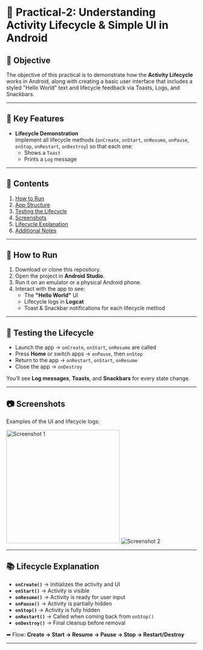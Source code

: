 # 📘 Practical-2: Understanding Activity Lifecycle & Simple UI in Android

## 🎯 Objective
The objective of this practical is to demonstrate how the **Activity Lifecycle** works in Android, along with creating a basic user interface that includes a styled "Hello World" text and lifecycle feedback via Toasts, Logs, and Snackbars.

---

## 🔑 Key Features
- **Lifecycle Demonstration**  
  Implement all lifecycle methods (`onCreate`, `onStart`, `onResume`, `onPause`, `onStop`, `onRestart`, `onDestroy`) so that each one:  
  - Shows a `Toast`  
  - Prints a `Log` message  

---

## 📑 Contents
1. [How to Run](#how-to-run)  
2. [App Structure](#app-structure)  
3. [Testing the Lifecycle](#testing-the-lifecycle)  
4. [Screenshots](#screenshots)  
5. [Lifecycle Explanation](#lifecycle-explanation)  
6. [Additional Notes](#additional-notes)  

---

## 🚀 How to Run
1. Download or clone this repository.  
2. Open the project in **Android Studio**.  
3. Run it on an emulator or a physical Android phone.  
4. Interact with the app to see:  
   - The **"Hello World"** UI  
   - Lifecycle logs in **Logcat**  
   - Toast & Snackbar notifications for each lifecycle method  

---

## 🔄 Testing the Lifecycle
- Launch the app → `onCreate`, `onStart`, `onResume` are called  
- Press **Home** or switch apps → `onPause`, then `onStop`  
- Return to the app → `onRestart`, `onStart`, `onResume`  
- Close the app → `onDestroy`  

You’ll see **Log messages**, **Toasts**, and **Snackbars** for every state change.  

---

## 📷 Screenshots
Examples of the UI and lifecycle logs:  

<p float="left">
  <img src="img.png" alt="Screenshot 1" width="300"/>
  <img src="img1.png" alt="Screenshot 2"/>
</p>  

---

## 📚 Lifecycle Explanation
- **`onCreate()`** → Initializes the activity and UI  
- **`onStart()`** → Activity is visible  
- **`onResume()`** → Activity is ready for user input  
- **`onPause()`** → Activity is partially hidden  
- **`onStop()`** → Activity is fully hidden  
- **`onRestart()`** → Called when coming back from `onStop()`  
- **`onDestroy()`** → Final cleanup before removal  

➡ Flow: **Create → Start → Resume → Pause → Stop → Restart/Destroy**  

---
